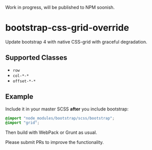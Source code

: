 Work in progress, will be published to NPM soonish.

# bootstrap-css-grid-override
Update bootstrap 4 with native CSS-grid with graceful degradation.

## Supported Classes
- `row`
- `col-*-*`
- `offset-*-*`

## Example
Include it in your master SCSS **after** you include bootstrap:
```scss
@import "node_modules/bootstrap/scss/bootstrap";
@import "grid";
```
Then build with WebPack or Grunt as usual.

Please submit PRs to improve the functionality.
